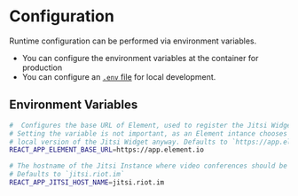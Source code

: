 # Configuration

Runtime configuration can be performed via environment variables.

- You can configure the environment variables at the container for production
- You can configure an [`.env` file](https://create-react-app.dev/docs/adding-custom-environment-variables/#adding-development-environment-variables-in-env) for local development.

## Environment Variables

```sh
#  Configures the base URL of Element, used to register the Jitsi Widget.
# Setting the variable is not important, as an Element intance chooses to use a
# local version of the Jitsi Widget anyway. Defaults to `https://app.element.io`.
REACT_APP_ELEMENT_BASE_URL=https://app.element.io

# The hostname of the Jitsi Instance where video conferences should be hosted.
# Defaults to `jitsi.riot.im`
REACT_APP_JITSI_HOST_NAME=jitsi.riot.im
```
